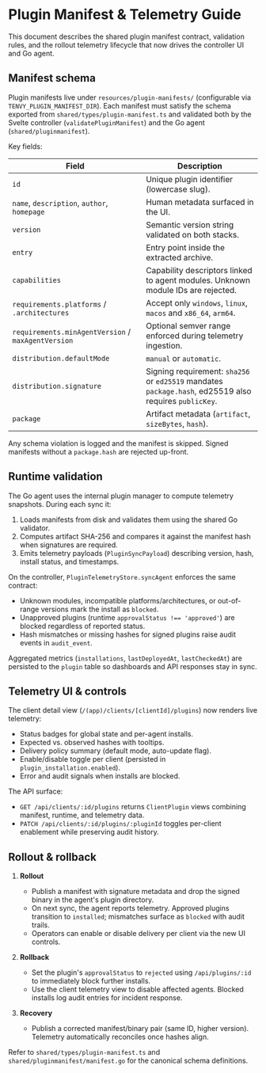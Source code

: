 # Plugin Manifest & Telemetry Guide

This document describes the shared plugin manifest contract, validation rules, and the rollout telemetry lifecycle that now drives the controller UI and Go agent.

## Manifest schema

Plugin manifests live under `resources/plugin-manifests/` (configurable via `TENVY_PLUGIN_MANIFEST_DIR`). Each manifest must satisfy the schema exported from `shared/types/plugin-manifest.ts` and validated both by the Svelte controller (`validatePluginManifest`) and the Go agent (`shared/pluginmanifest`).

Key fields:

| Field | Description |
| --- | --- |
| `id` | Unique plugin identifier (lowercase slug). |
| `name`, `description`, `author`, `homepage` | Human metadata surfaced in the UI. |
| `version` | Semantic version string validated on both stacks. |
| `entry` | Entry point inside the extracted archive. |
| `capabilities` | Capability descriptors linked to agent modules. Unknown module IDs are rejected. |
| `requirements.platforms` / `.architectures` | Accept only `windows`, `linux`, `macos` and `x86_64`, `arm64`. |
| `requirements.minAgentVersion` / `maxAgentVersion` | Optional semver range enforced during telemetry ingestion. |
| `distribution.defaultMode` | `manual` or `automatic`. |
| `distribution.signature` | Signing requirement: `sha256` or `ed25519` mandates `package.hash`, ed25519 also requires `publicKey`. |
| `package` | Artifact metadata (`artifact`, `sizeBytes`, `hash`). |

Any schema violation is logged and the manifest is skipped. Signed manifests without a `package.hash` are rejected up-front.

## Runtime validation

The Go agent uses the internal plugin manager to compute telemetry snapshots. During each sync it:

1. Loads manifests from disk and validates them using the shared Go validator.
2. Computes artifact SHA-256 and compares it against the manifest hash when signatures are required.
3. Emits telemetry payloads (`PluginSyncPayload`) describing version, hash, install status, and timestamps.

On the controller, `PluginTelemetryStore.syncAgent` enforces the same contract:

- Unknown modules, incompatible platforms/architectures, or out-of-range versions mark the install as `blocked`.
- Unapproved plugins (runtime `approvalStatus !== 'approved'`) are blocked regardless of reported status.
- Hash mismatches or missing hashes for signed plugins raise audit events in `audit_event`.

Aggregated metrics (`installations`, `lastDeployedAt`, `lastCheckedAt`) are persisted to the `plugin` table so dashboards and API responses stay in sync.

## Telemetry UI & controls

The client detail view (`/(app)/clients/[clientId]/plugins`) now renders live telemetry:

- Status badges for global state and per-agent installs.
- Expected vs. observed hashes with tooltips.
- Delivery policy summary (default mode, auto-update flag).
- Enable/disable toggle per client (persisted in `plugin_installation.enabled`).
- Error and audit signals when installs are blocked.

The API surface:

- `GET /api/clients/:id/plugins` returns `ClientPlugin` views combining manifest, runtime, and telemetry data.
- `PATCH /api/clients/:id/plugins/:pluginId` toggles per-client enablement while preserving audit history.

## Rollout & rollback

1. **Rollout**
   - Publish a manifest with signature metadata and drop the signed binary in the agent's plugin directory.
   - On next sync, the agent reports telemetry. Approved plugins transition to `installed`; mismatches surface as `blocked` with audit trails.
   - Operators can enable or disable delivery per client via the new UI controls.

2. **Rollback**
   - Set the plugin's `approvalStatus` to `rejected` using `/api/plugins/:id` to immediately block further installs.
   - Use the client telemetry view to disable affected agents. Blocked installs log audit entries for incident response.

3. **Recovery**
   - Publish a corrected manifest/binary pair (same ID, higher version). Telemetry automatically reconciles once hashes align.

Refer to `shared/types/plugin-manifest.ts` and `shared/pluginmanifest/manifest.go` for the canonical schema definitions.

